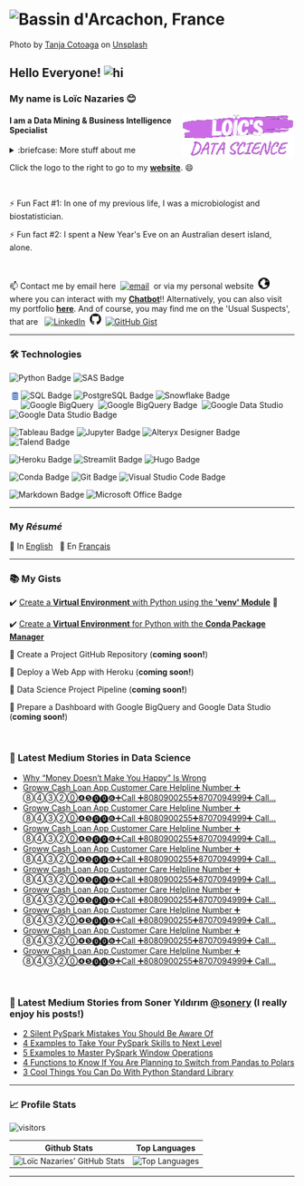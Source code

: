# ![Bassin d'Arcachon, France](https://raw.githubusercontent.com/loic-nazaries/loic-nazaries/main/images/arcachon.jpg "Bassin d'Arcachon, France")

Photo by <a href="https://unsplash.com/@tarafuco?utm_source=unsplash&utm_medium=referral&utm_content=creditCopyText">Tanja Cotoaga</a> on <a href="https://unsplash.com/s/photos/arcachon?utm_source=unsplash&utm_medium=referral&utm_content=creditCopyText">Unsplash</a>

## Hello Everyone! <img alt="hi" width="26" src="https://user-images.githubusercontent.com/1303154/88677602-1635ba80-d120-11ea-84d8-d263ba5fc3c0.gif" />

### My name is Loïc Nazaries :blush:

[<img alt="Loïc's Data Science Logo" align="right" width="200" src="https://raw.githubusercontent.com/loic-nazaries/loic-nazaries/main/images/logo-dark.png" />][website]

#### I am a **Data Mining** & **Business Intelligence** Specialist

<details>
  <summary>
    :briefcase: More stuff about me
  </summary>

> I am a **Data Specialist** with over 10 years of experience in the fields of biostatistics, data exploration (**Data Mining**) and **Machine Learning**. I am passionate about the whole **data life cycle**, from modelling a database to its use in the field of **Business Intelligence** through the creation of simple and impactful visuals such as **dashboards**. Thus, **exploratory data analysis** has the potential to strengthen a faster and more clever decision-making process.

</details>

Click the logo to the right to go to my [**website**](https://loicnazaries.com "Website"). :smile:

&nbsp;

⚡ Fun Fact #1: In one of my previous life, I was a microbiologist and biostatistician.

⚡ Fun fact #2: I spent a New Year's Eve on an Australian desert island, alone.

&nbsp;

:mailbox: Contact me by email here&nbsp;
[![email](https://img.shields.io/badge/-loicnazaries.datascience-red?style=plastic&labelColor=red&logo=gmail&logoColor=white)][email]&nbsp;
or via my personal website&nbsp;
[<img alt="Loïc's Data Science" width="20" src="https://raw.githubusercontent.com/iconic/open-iconic/master/svg/globe.svg" />][contact_website]&nbsp;
where you can interact with my <u>**Chatbot**</u>!!
Alternatively, you can also visit my portfolio [**here**](https://loic-nazaries.github.io/loic-nazaries-portfolio "Loïc Nazaries’ Data Science Portfolio").
And of course, you may find me on the 'Usual Suspects', that are &nbsp;
[<img alt="LinkedIn" width="20" src="https://i.imgur.com/OQUXwNp.jpeg" />][linkedin]&nbsp;
[<img alt="GitHub" width="20" src="https://raw.githubusercontent.com/github/explore/78df643247d429f6cc873026c0622819ad797942/topics/github/github.png" />][github]&nbsp;
[<img alt="GitHub Gist" width="60" src="https://img.shields.io/badge/-Gist-black?style=plastic&labelColor=black&logo=github&logoColor=white" />][github_gist]

---

### :hammer_and_wrench: Technologies

<!-- TODO: Make technologies links takes you to repositories or tutorials -->

![Python Badge](https://img.shields.io/badge/-python-yellow?style=for-the-badge&labelColor=blue&logo=python&logoColor=white)
![SAS Badge](https://img.shields.io/badge/-sas-blue?style=for-the-badge&labelColor=black&logo=sas&logoColor=blue)

<img alt="SQL" align="left" width="20" src="https://raw.githubusercontent.com/github/explore/80688e429a7d4ef2fca1e82350fe8e3517d3494d/topics/sql/sql.png" />![SQL Badge](https://img.shields.io/badge/-sql-blue?style=for-the-badge)
![PostgreSQL Badge](https://img.shields.io/badge/-postgresql-blue?style=for-the-badge&labelColor=white&logo=postgresql&logoColor=blue)
![Snowflake Badge](https://img.shields.io/badge/-snowflake-66ccf4?style=for-the-badge&labelColor=white&logo=snowflake&logoColor=66ccf4)
&nbsp;<img alt="Google BigQuery" width="20" src="https://cdn.worldvectorlogo.com/logos/google-bigquery-logo-1.svg" />&nbsp;&nbsp;![Google BigQuery Badge](https://img.shields.io/badge/-google_bigquery-blue?style=for-the-badge&labelColor=blue&logo=google-big-query&logoColor=blue)
&nbsp;<img alt="Google Data Studio" width="20" src="https://cdn.worldvectorlogo.com/logos/google-data-studio.svg" />&nbsp;&nbsp;![Google Data Studio Badge](https://img.shields.io/badge/-google_data_studio-blue?style=for-the-badge&labelColor=red&logo=google-data-studio&logoColor=red)

![Tableau Badge](https://img.shields.io/badge/-tableau-grey?style=for-the-badge&labelColor=white&logo=tableau&logoColor=grey)
![Jupyter Badge](https://img.shields.io/badge/-jupyter-orange?style=for-the-badge&labelColor=white&logo=jupyter&logoColor=orange)
![Alteryx Designer Badge](https://img.shields.io/badge/-alteryx_designer-69aeea?style=for-the-badge&labelColor=black&logo=altery-designerx&logoColor=69aeea)
![Talend Badge](https://img.shields.io/badge/-talend-blue?style=for-the-badge&labelColor=black&logo=talend&logoColor=green)

![Heroku Badge](https://img.shields.io/badge/-heroku-purple?style=for-the-badge&labelColor=white&logo=heroku&logoColor=purple)
![Streamlit Badge](https://img.shields.io/badge/-streamlit-red?style=for-the-badge&labelColor=white&logo=streamlit&logoColor=red)
![Hugo Badge](https://img.shields.io/badge/-hugo-violet?style=for-the-badge&labelColor=black&logo=hugo&logoColor=violet)

![Conda Badge](https://img.shields.io/badge/-conda-green?style=for-the-badge&labelColor=black&logo=anaconda&logoColor=green)
![Git Badge](https://img.shields.io/badge/-git-red?style=for-the-badge&labelColor=black&logo=git&logoColor=red)
![Visual Studio Code Badge](https://img.shields.io/badge/-visual_studio_code-blue?style=for-the-badge&labelColor=white&logo=visual-studio-code&logoColor=blue)

![Markdown Badge](https://img.shields.io/badge/-markdown-black?style=for-the-badge&labelColor=white&logo=markdown&logoColor=black)
![Microsoft Office Badge](https://img.shields.io/badge/-microsoft_office-red?style=for-the-badge&labelColor=white&logo=microsoft-office&logoColor=red)

<!-- <img alt="Visual Studio Code" align="left" width="26" src="https://raw.githubusercontent.com/github/explore/80688e429a7d4ef2fca1e82350fe8e3517d3494d/topics/visual-studio-code/visual-studio-code.png" />
<img alt="Tableau" align="left" width="26" src="https://cdn.worldvectorlogo.com/logos/tableau-software.svg" />
<img alt="Google" align="left" width="26" src="https://cdn.jsdelivr.net/npm/simple-icons@v3/icons/google.svg" />
&nbsp; -->

---

### My *Résumé*

:paperclip: In [English](https://raw.githubusercontent.com/loic-nazaries/loic-nazaries/main/CV/CV_Nazaries.L_consultant_data_eng.pdf "English CV")
&nbsp;
:paperclip: En [Français](https://raw.githubusercontent.com/loic-nazaries/loic-nazaries/main/CV/CV_Nazaries.L_consultant_data_fr.pdf "CV en français")

---

### :books: My Gists

:heavy_check_mark: [Create a **Virtual Environment** with Python using the **'venv' Module**](https://gist.github.com/loic-nazaries/c25ce9f7b01b107573796b026522a3ad) :snake:

:heavy_check_mark: [Create a **Virtual Environment** for Python with the **Conda Package Manager**](https://gist.github.com/loic-nazaries/b18a908473935243fc23586f35d4bacc)

:red_circle: Create a Project GitHub Repository (**coming soon!**)

:red_circle: Deploy a Web App with Heroku (**coming soon!**)

:red_circle: Data Science Project Pipeline (**coming soon!**)

:red_circle: Prepare a Dashboard with Google BigQuery and Google Data Studio (**coming soon!**)

&nbsp;

### :newspaper: Latest Medium Stories in **Data Science**

<!-- MEDIUM-STORY-LIST:START -->
- [Why “Money Doesn’t Make You Happy” Is Wrong](https://medium.com/predict/why-money-doesnt-make-you-happy-is-wrong-f9d88ad6a3ce?source=rss------data_science-5)
- [Groww Cash  Loan App Customer Care Helpline Number ➕ ➇➃➂➁⓪❹❺⓿⓿❻➕Call ➕8080900255➕8707094999➕ Call…](https://medium.com/@shsnsbaba/groww-cash-loan-app-customer-care-helpline-number-%E2%9E%87%E2%9E%83%E2%9E%82%E2%9E%81%E2%93%AA%E2%9D%B9%E2%9D%BA%E2%93%BF%E2%93%BF%E2%9D%BB-call-8080900255-8707094999-call-047cc668d9db?source=rss------data_science-5)
- [Groww Cash  Loan App Customer Care Helpline Number ➕ ➇➃➂➁⓪❹❺⓿⓿❻➕Call ➕8080900255➕8707094999➕ Call…](https://medium.com/@shsnsbaba/groww-cash-loan-app-customer-care-helpline-number-%E2%9E%87%E2%9E%83%E2%9E%82%E2%9E%81%E2%93%AA%E2%9D%B9%E2%9D%BA%E2%93%BF%E2%93%BF%E2%9D%BB-call-8080900255-8707094999-call-9a85d4ad099d?source=rss------data_science-5)
- [Groww Cash  Loan App Customer Care Helpline Number ➕ ➇➃➂➁⓪❹❺⓿⓿❻➕Call ➕8080900255➕8707094999➕ Call…](https://medium.com/@shsnsbaba/groww-cash-loan-app-customer-care-helpline-number-%E2%9E%87%E2%9E%83%E2%9E%82%E2%9E%81%E2%93%AA%E2%9D%B9%E2%9D%BA%E2%93%BF%E2%93%BF%E2%9D%BB-call-8080900255-8707094999-call-844f49cbe5b3?source=rss------data_science-5)
- [Groww Cash  Loan App Customer Care Helpline Number ➕ ➇➃➂➁⓪❹❺⓿⓿❻➕Call ➕8080900255➕8707094999➕ Call…](https://medium.com/@shsnsbaba/groww-cash-loan-app-customer-care-helpline-number-%E2%9E%87%E2%9E%83%E2%9E%82%E2%9E%81%E2%93%AA%E2%9D%B9%E2%9D%BA%E2%93%BF%E2%93%BF%E2%9D%BB-call-8080900255-8707094999-call-796e499b2201?source=rss------data_science-5)
- [Groww Cash  Loan App Customer Care Helpline Number ➕ ➇➃➂➁⓪❹❺⓿⓿❻➕Call ➕8080900255➕8707094999➕ Call…](https://medium.com/@shsnsbaba/groww-cash-loan-app-customer-care-helpline-number-%E2%9E%87%E2%9E%83%E2%9E%82%E2%9E%81%E2%93%AA%E2%9D%B9%E2%9D%BA%E2%93%BF%E2%93%BF%E2%9D%BB-call-8080900255-8707094999-call-92f6c4376178?source=rss------data_science-5)
- [Groww Cash  Loan App Customer Care Helpline Number ➕ ➇➃➂➁⓪❹❺⓿⓿❻➕Call ➕8080900255➕8707094999➕ Call…](https://medium.com/@shsnsbaba/groww-cash-loan-app-customer-care-helpline-number-%E2%9E%87%E2%9E%83%E2%9E%82%E2%9E%81%E2%93%AA%E2%9D%B9%E2%9D%BA%E2%93%BF%E2%93%BF%E2%9D%BB-call-8080900255-8707094999-call-55e31cdcdfff?source=rss------data_science-5)
- [Groww Cash  Loan App Customer Care Helpline Number ➕ ➇➃➂➁⓪❹❺⓿⓿❻➕Call ➕8080900255➕8707094999➕ Call…](https://medium.com/@shsnsbaba/groww-cash-loan-app-customer-care-helpline-number-%E2%9E%87%E2%9E%83%E2%9E%82%E2%9E%81%E2%93%AA%E2%9D%B9%E2%9D%BA%E2%93%BF%E2%93%BF%E2%9D%BB-call-8080900255-8707094999-call-b8d4669ee4fe?source=rss------data_science-5)
- [Groww Cash  Loan App Customer Care Helpline Number ➕ ➇➃➂➁⓪❹❺⓿⓿❻➕Call ➕8080900255➕8707094999➕ Call…](https://medium.com/@snnsbavwva/groww-cash-loan-app-customer-care-helpline-number-%E2%9E%87%E2%9E%83%E2%9E%82%E2%9E%81%E2%93%AA%E2%9D%B9%E2%9D%BA%E2%93%BF%E2%93%BF%E2%9D%BB-call-8080900255-8707094999-call-a4e3ed9d705a?source=rss------data_science-5)
- [Groww Cash  Loan App Customer Care Helpline Number ➕ ➇➃➂➁⓪❹❺⓿⓿❻➕Call ➕8080900255➕8707094999➕ Call…](https://medium.com/@snnsbavwva/groww-cash-loan-app-customer-care-helpline-number-%E2%9E%87%E2%9E%83%E2%9E%82%E2%9E%81%E2%93%AA%E2%9D%B9%E2%9D%BA%E2%93%BF%E2%93%BF%E2%9D%BB-call-8080900255-8707094999-call-2dadfc4250a6?source=rss------data_science-5)
<!-- MEDIUM-STORY-LIST:END -->

&nbsp;

### :newspaper: Latest Medium Stories from **Soner Yıldırım** [@sonery](https://sonery.medium.com) (I really enjoy his posts!)

<!-- MEDIUM-STORY-LIST-SONERY:START -->
- [2 Silent PySpark Mistakes You Should Be Aware Of](https://towardsdatascience.com/2-silent-pyspark-mistakes-you-should-be-aware-of-de52c3a188c4?source=rss-2cf6b549448------2)
- [4 Examples to Take Your PySpark Skills to Next Level](https://towardsdatascience.com/4-examples-to-take-your-pyspark-skills-to-next-level-2a04cbe6e630?source=rss-2cf6b549448------2)
- [5 Examples to Master PySpark Window Operations](https://towardsdatascience.com/5-examples-to-master-pyspark-window-operations-26583066e227?source=rss-2cf6b549448------2)
- [4 Functions to Know If You Are Planning to Switch from Pandas to Polars](https://towardsdatascience.com/4-functions-to-know-if-you-are-planning-to-switch-from-pandas-to-polars-094a04bb4ec8?source=rss-2cf6b549448------2)
- [3 Cool Things You Can Do With Python Standard Library](https://sonery.medium.com/3-cool-things-you-can-do-with-python-standard-library-35f773019497?source=rss-2cf6b549448------2)
<!-- MEDIUM-STORY-LIST-SONERY:END -->

---

### :chart_with_upwards_trend: Profile Stats

![visitors](https://visitor-badge.glitch.me/badge?page_id=loic-nazaries.loic-nazaries)

| Github Stats                                                                                                                                                        | Top Languages                                                                                                                                                                                                                                                            |
| ------------------------------------------------------------------------------------------------------------------------------------------------------------------- | ------------------------------------------------------------------------------------------------------------------------------------------------------------------------------------------------------------------------------------------------------------------------ |
| ![Loïc Nazaries' GitHub Stats](https://github-readme-stats.vercel.app/api?username=loic-nazaries&count_private=true&theme=dracula&show_icons=true&hide_title=false) | ![Top Languages](https://github-readme-stats.vercel.app/api/top-langs/?username=loic-nazaries&exclude_repo=starter_repo,streamlit_heroku_example,awesome-markdown,jupyterlab-git,binder_test,my-first-binder,ipenywis,github-readme-stats&langs_count=10&layout=compact) |

---

<!-- links to social media accounts -->
[website]: https://www.loicnazaries.com "Loïc's Data Science"
[email]: mailto:loicnazaries.datascience@gmail.com "Google Mail"
[contact_website]: https://www.loicnazaries.com/#contact "Contact Me"
[linkedin]: https://www.linkedin.com/in/loic-nazaries "LinkedIn"
[github]: https://github.com/loic-nazaries "GitHub"
[github_gist]: https://gist.github.com/loic-nazaries "GitHub Gist"
